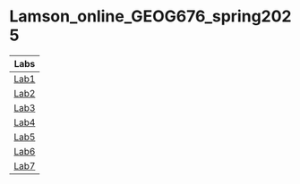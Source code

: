 # Lamson_online_GEOG676_spring2025

| Labs                         |
| -----------------------------|
|[Lab1](Labs/Lab1/README.md)   |
|[Lab2](Labs/Lab2/)            |
|[Lab3](Labs/Lab3/)            |
|[Lab4](Labs/Lab4/)            |
|[Lab5](Labs/Lab5/)            |
|[Lab6](Labs/Lab6/README.md)   |
|[Lab7](Labs/Lab7/README.md)   |